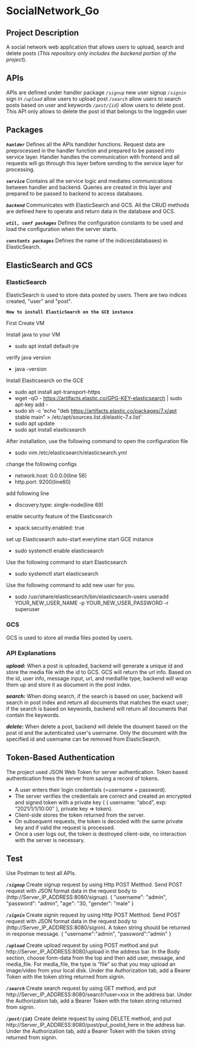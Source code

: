 # SocialNetwork_Go

## **Project Description**
A social network web application that allows users to upload, search and delete posts (_This repository only includes the backend portion of the project_).

## **APIs**
APIs are defined under handler package
_`/signup`_ new user signup
_`/signin`_ sign in
_`/upload`_ allow users to upload post 
_`/search`_ allow users to search posts based on user and keywords
_`/post/{id}`_ allow users to delete post. This API only allows to delete the post id that belongs to the loggedin user

## **Packages**
**_`hanlder`_** 
Defines all the APIs handlder functions. Request data are preprocessed in the handler function and prepared to be passed into service layer. Handler handles the communication with frontend and all requests will go through this layer before sending to the service layer for processing. 

**_`service`_** 
Contains all the service logic and mediates communications between handler and backend. Queries are created in this layer and prepared to be passed to backend to access databases.

**_`backend`_** 
Communicates with ElasticSearch and GCS. All the CRUD methods are defined here to operate and return data in the database and GCS. 

**_`util, conf packages`_** Defines the configuration constants to be used and load the configuration when the server starts. 

**_`constants packages`_** Defines the name of the indices(databases) in ElasticSearch.

## **ElasticSearch and GCS**
### **ElasticSearch** 
ElasticSearch is used to store data posted by users. There are two indices created, "user" and "post".

**`How to install ElasticSearch on the GCE instance`**

First Create VM

Install java to your VM
* sudo apt install default-jre

verify java version 
* java -version

Install Elasticsearch on the GCE
* sudo apt install apt-transport-https
* wget -qO - https://artifacts.elastic.co/GPG-KEY-elasticsearch | sudo apt-key add -
* sudo sh -c 'echo "deb https://artifacts.elastic.co/packages/7.x/apt stable main" > /etc/apt/sources.list.d/elastic-7.x.list'
* sudo apt update
* sudo apt install elasticsearch

After installation, use the following command to open the configuration file
* sudo vim /etc/elasticsearch/elasticsearch.yml

change the following configs
* network.host: 0.0.0.0(line 56)
* http.port: 9200(line60)

add following line
* discovery.type: single-node(line 69)

enable security feature of the Elasticsearch
* xpack.security.enabled: true

set up Elasticsearch auto-start everytime start GCE instance
* sudo systemctl enable elasticsearch

Use the following command to start Elasticsearch
* sudo systemctl start elasticsearch

Use the following command to add new user for you.
* sudo /usr/share/elasticsearch/bin/elasticsearch-users useradd YOUR_NEW_USER_NAME -p YOUR_NEW_USER_PASSWORD -r superuser

### **GCS** 
GCS is used to store all media files posted by users. 

### **API Explanations** 
**_upload:_** When a post is uploaded, backend will generate a unique id and store the media file with the id to GCS. GCS will return the url info. Based on the id, user info, message input, url, and mediafile type, backend will wrap them up and store it as document in the post index.

**_search:_** When doing search, if the search is based on user, backend will search in post index and return all documents that matches the exact user; if the search is based on keywords, backend will return all documents that contain the keywords.

**_delete:_** When delete a post, backend will delele the doument based on the post id and the autenticated user's username. Only the document with the specified id and username can be removed from ElasticSearch.

## **Token-Based Authentication**
The project used JSON Web Token for server authentication. Token based authentication frees the server from saving a record of tokens. 

* A user enters their login credentials (=username + password).
* The server verifies the credentials are correct and created an encrypted and signed token with a private key ( { username: “abcd”, exp: “2021/1/1/10:00” }, private key => token).
* Client-side stores the token returned from the server.
* On subsequent requests, the token is decoded with the same private key and if valid the request is processed.
* Once a user logs out, the token is destroyed client-side, no interaction with the server is necessary.


## **Test**
Use Postman to test all APIs. 

**_`/signup`_** Create signup request by using Http POST Metthod. Send POST request with JSON format data in the request body to (http://Server_IP_ADDRESS:8080/signup).
 {
  "username": "admin",
  "password": "admin",
  "age": "30,
  "gender": "male"
  }

**_`/signin`_** Create signin request by using Http POST Metthod. Send POST request with JSON format data in the request body to (http://Server_IP_ADDRESS:8080/signin). A token string should be returned in response message.
 {
	"username":"admin",
	"password":"admin"
}

**_`/upload`_** Create upload request by using POST method and put http://Server_IP_ADDRESS:8080/upload in the address bar. In the Body section, choose form-data from the top and then add user, message, and media_file. For media_file, the type is “file” so that you may upload an image/video from your local disk. Under the Authorization tab, add a Bearer Token with the token string returned from signin.
 
**_`/search`_**  Create search request by using GET method, and put http://Server_IP_ADDRESS:8080/search?user=xxx in the address bar. Under the Authorization tab, add a Bearer Token with the token string returned from signin.

**_`/post/{id}`_** Create delete request by using DELETE method, and put http://Server_IP_ADDRESS:8080/post/put_postid_here in the address bar. Under the Authorization tab, add a Bearer Token with the token string returned from signin.

